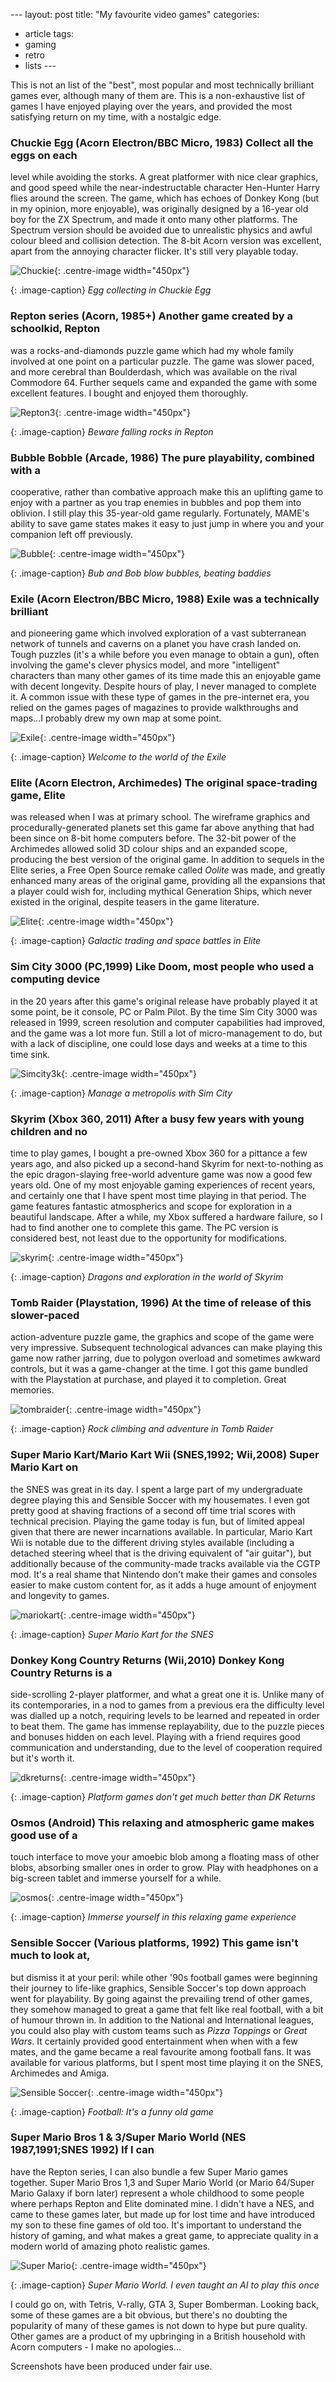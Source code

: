 --- layout: post title: "My favourite video games" categories:
  - article tags:
  - gaming
  - retro
  - lists ---

This is not an list of the "best", most popular and most technically brilliant
games ever, although many of them are. This is a non-exhaustive list of games I
have enjoyed playing over the years, and provided the most satisfying return on
my time, with a nostalgic edge.

### Chuckie Egg (Acorn Electron/BBC Micro, 1983) Collect all the eggs on each
level while avoiding the storks. A great platformer with nice clear graphics,
and good speed while the near-indestructable character Hen-Hunter Harry flies
around the screen. The game, which has echoes of Donkey Kong (but in my
opinion, more enjoyable), was originally designed by a 16-year old boy for the
ZX Spectrum, and made it onto many other platforms. The Spectrum version should
be avoided due to unrealistic physics and awful colour bleed and collision
detection. The 8-bit Acorn version was excellent, apart from the annoying
character flicker. It's still very playable today.

![Chuckie](/assets/images/chuckie.png){: .centre-image width="450px"}

{: .image-caption} *Egg collecting in Chuckie Egg*

### Repton series (Acorn, 1985+) Another game created by a schoolkid, Repton
was a rocks-and-diamonds puzzle game which had my whole family involved at one
point on a particular puzzle.  The game was slower paced, and more cerebral
than Boulderdash, which was available on the rival Commodore 64.  Further
sequels came and expanded the game with some excellent features. I bought and
enjoyed them thoroughly.

![Repton3](/assets/images/repton3.png){: .centre-image width="450px"}

{: .image-caption} *Beware falling rocks in Repton*

### Bubble Bobble (Arcade, 1986) The pure playability, combined with a
cooperative, rather than combative approach make this an uplifting game to
enjoy with a partner as you trap enemies in bubbles and pop them into oblivion.
I still play this 35-year-old game regularly. Fortunately, MAME's ability to
save game states makes it easy to just jump in where you and your companion
left off previously.

![Bubble](/assets/images/bubblebobble.png){: .centre-image width="450px"}

{: .image-caption} *Bub and Bob blow bubbles, beating baddies*

### Exile (Acorn Electron/BBC Micro, 1988) Exile was a technically brilliant
and pioneering game which involved exploration of a vast subterranean network
of tunnels and caverns on a planet you have crash landed on. Tough puzzles
(it's a while before you even manage to obtain a gun), often involving the
game's clever physics model, and more "intelligent" characters than many other
games of its time made this an enjoyable game with decent longevity. Despite
hours of play, I never managed to complete it. A common issue with these type
of games in the pre-internet era, you relied on the games pages of magazines to
provide walkthroughs and maps...I probably drew my own map at some point.

![Exile](/assets/images/exile.png){: .centre-image width="450px"}

{: .image-caption} *Welcome to the world of the Exile*

### Elite (Acorn Electron, Archimedes) The original space-trading game, Elite
was released when I was at primary school. The wireframe graphics and
procedurally-generated planets set this game far above anything that had been
since on 8-bit home computers before. The 32-bit power of the Archimedes
allowed solid 3D colour ships and an expanded scope, producing the best version
of the original game. In addition to sequels in the Elite series, a Free Open
Source remake called *Oolite* was made, and greatly enhanced many areas of the
original game, providing all the expansions that a player could wish for,
including mythical Generation Ships, which never existed in the original,
despite teasers in the game literature.

![Elite](/assets/images/elite.png){: .centre-image width="450px"}

{: .image-caption} *Galactic trading and space battles in Elite*

### Sim City 3000 (PC,1999) Like Doom, most people who used a computing device
in the 20 years after this game's original release have probably played it at
some point, be it console, PC or Palm Pilot. By the time Sim City 3000 was
released in 1999, screen resolution and computer capabilities had improved, and
the game was a lot more fun. Still a lot of micro-management to do, but with a
lack of discipline, one could lose days and weeks at a time to this time sink.

![Simcity3k](/assets/images/simcity3000.png){: .centre-image width="450px"}

{: .image-caption} *Manage a metropolis with Sim City*

### Skyrim (Xbox 360, 2011) After a busy few years with young children and no
time to play games, I bought a pre-owned Xbox 360 for a pittance a few years
ago, and also picked up a second-hand Skyrim for next-to-nothing as the epic
dragon-slaying free-world adventure game was now a good few years old. One of
my most enjoyable gaming experiences of recent years, and certainly one that I
have spent most time playing in that period. The game features fantastic
atmospherics and scope for exploration in a beautiful landscape.  After a
while, my Xbox suffered a hardware failure, so I had to find another one to
complete this game. The PC version is considered best, not least due to the
opportunity for modifications.

![skyrim](/assets/images/skyrim.png){: .centre-image width="450px"}

{: .image-caption} *Dragons and exploration in the world of Skyrim*

### Tomb Raider (Playstation, 1996) At the time of release of this slower-paced
action-adventure puzzle game, the graphics and scope of the game were very
impressive.  Subsequent technological advances can make playing this game now
rather jarring, due to polygon overload and sometimes awkward controls, but it
was a game-changer at the time. I got this game bundled with the Playstation at
purchase, and played it to completion. Great memories.

![tombraider](/assets/images/tombraider.png){: .centre-image width="450px"}

{: .image-caption} *Rock climbing and adventure in Tomb Raider*

### Super Mario Kart/Mario Kart Wii (SNES,1992; Wii,2008) Super Mario Kart on
the SNES was great in its day. I spent a large part of my undergraduate degree
playing this and Sensible Soccer with my housemates. I even got pretty good at
shaving fractions of a second off time trial scores with technical precision.
Playing the game today is fun, but of limited appeal given that there are newer
incarnations available. In particular, Mario Kart Wii is notable due to the
different driving styles available (including a detached steering wheel that is
the driving equivalent of "air guitar"), but additionally because of the
community-made tracks available via the CGTP mod.  It's a real shame that
Nintendo don't make their games and consoles easier to make custom content for,
as it adds a huge amount of enjoyment and longevity to games.

![mariokart](/assets/images/mariokart.png){: .centre-image width="450px"}

{: .image-caption} *Super Mario Kart for the SNES*


### Donkey Kong Country Returns (Wii,2010) Donkey Kong Country Returns is a
side-scrolling 2-player platformer, and what a great one it is. Unlike many of
its contemporaries, in a nod to games from a previous era the difficulty level
was dialled up a notch, requiring levels to be learned and repeated in order to
beat them. The game has immense replayability, due to the puzzle pieces and
bonuses hidden on each level.  Playing with a friend requires good
communication and understanding, due to the level of cooperation required but
it's worth it.

![dkreturns](/assets/images/dkreturns.png){: .centre-image width="450px"}

{: .image-caption} *Platform games don't get much better than DK Returns*

### Osmos (Android) This relaxing and atmospheric game makes good use of a
touch interface to move your amoebic blob among a floating mass of other blobs,
absorbing smaller ones in order to grow. Play with headphones on a big-screen
tablet and immerse yourself for a while.

![osmos](/assets/images/osmos.png){: .centre-image width="450px"}

{: .image-caption} *Immerse yourself in this relaxing game experience*

### Sensible Soccer (Various platforms, 1992) This game isn't much to look at,
but dismiss it at your peril: while other '90s football games were beginning
their journey to life-like graphics, Sensible Soccer's top down approach went
for playability. By going against the prevailing trend of other games, they
somehow managed to great a game that felt like real football, with a bit of
humour thrown in. In addition to the National and International leagues, you
could also play with custom teams such as _Pizza Toppings_ or _Great Wars_. It
certainly provided good entertainment when when with a few mates, and the game
became a real favourite among football fans. It was available for various
platforms, but I spent most time playing it on the SNES, Archimedes and Amiga.

![Sensible Soccer](/assets/images/sensi.png){: .centre-image width="450px"}

{: .image-caption} *Football: It's a funny old game*

### Super Mario Bros 1 & 3/Super Mario World (NES 1987,1991;SNES 1992) If I can
have the Repton series, I can also bundle a few Super Mario games together.
Super Mario Bros 1,3 and Super Mario World (or Mario 64/Super Mario Galaxy if
born later) represent a whole childhood to some people where perhaps Repton and
Elite dominated mine. I didn't have a NES, and came to these games later, but
made up for lost time and have introduced my son to these fine games of old
too. It's important to understand the history of gaming, and what makes a great
game, to appreciate quality in a modern world of amazing photo realistic games.

![Super Mario](/assets/images/supermario.png){: .centre-image width="450px"}

{: .image-caption}
*Super Mario World. I even taught an AI to play this once*

I could go on, with Tetris, V-rally, GTA 3, Super Bomberman. Looking back,
some of these games are a bit obvious, but there's no doubting the popularity
of many of these games is not down to hype but pure quality. Other games are a
product of my upbringing in a British household with Acorn computers - I make
no apologies...

Screenshots have been produced under fair use.
